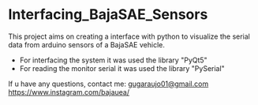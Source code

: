 # Interfacing_BajaSAE_Sensors
This project aims on creating a interface with python to visualize the serial data from arduino sensors of a BajaSAE vehicle.
- For interfacing the system it was used the library "PyQt5"
- For reading the monitor serial it was used the library "PySerial"

If u have any questions, contact me: gugaraujo01@gmail.com
https://www.instagram.com/bajauea/
